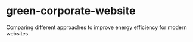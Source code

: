 # green-corporate-website
Comparing different approaches to improve energy efficiency for modern websites.
